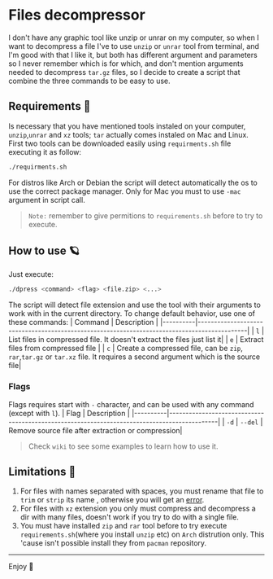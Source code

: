# Files decompressor 
I don't have any graphic tool like unzip or unrar on my computer, so when I want to decompress a file I've to use `unzip` or `unrar` tool from terminal, and I'm good with that I like it, but both has different argument and parameters so I never remember which is for which, and don't mention arguments needed to decompress `tar.gz` files, so I decide to create a script that combine the three commands to be easy to use.

## Requirements :mag_right:
Is necessary that you have mentioned tools instaled on your computer, `unzip`,`unrar` and `xz` tools; `tar` actually comes instaled on Mac and Linux. First two tools can be downloaded easily using `requirments.sh` file executing it as follow:

```Bash
./requirments.sh 
```
For distros like Arch or Debian the script will detect automatically the os to use the correct package manager. Only for Mac you must to use `-mac` argument in script call.

>	`Note:` remember to give permitions to `requirements.sh` before to try to execute.

## How to use :ringed_planet:

Just execute:

```Bash
./dpress <command> <flag> <file.zip> <...>
```
The script will detect file extension and use the tool with their arguments to work with in the current directory. To change default behavior, use one of these commands:
| Command | Description                                                                                 |
|----------|---------------------------------------------------------------------------------------------|
| `l`       | List files in compressed file. It doesn't extract the files just list it|
| `e`       | Extract files from compressed file |
| `c`       | Create a compressed file, can be `zip`, `rar`,`tar.gz` or `tar.xz` file. It requires a second argument which is the source file|

### Flags 
Flags requires start with `-` character, and can be used with any command (except with `l`).
| Flag | Description                                                                                 |
|----------|---------------------------------------------------------------------------------------------|
| `-d` | `--del`       | Remove source file after extraction or compression|


> Check `wiki` to see some examples to learn how to use it.

## Limitations :construction:
1) For files with names separated with spaces, you must rename that file to `trim` or `strip` its name , otherwise you will get an [error](https://stackoverflow.com/questions/30999227/how-to-solve-unzip-cannot-find-or-open-error-in-linux-os).
2) For files with `xz` extension you only must compress and decompress a dir with many files, doesn't work if you try to do with a single file.
3) You must have installed `zip` and `rar` tool before to try execute `requirements.sh`(where you install `unzip` etc) on `Arch` distrution only. This 'cause isn't possible install they from `pacman` repository.

---
Enjoy :bamboo:

